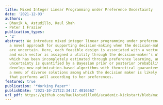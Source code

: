 ```yaml
---
title: Mixed Integer Linear Programming under Preference Uncertainty
date: '2021-12-03'
authors:
- Bhavik A, Astudillo, Raul Shah
- Peter I Frazier
publication_types:
- '2'
abstract: We introduce mixed integer linear programming under preference uncertainty,
  a novel approach for supporting decision-making when the decision-maker's preferences
  are uncertain. Here, each feasible design is associated with a vector of attributes,
  and each vector is assigned a utility through the decision-maker's utility function,
  which has been incompletely estimated through preference learning, and whose remaining
  uncertainty is quantified by a Bayesian prior or posterior probability distribution.  We
  develop new optimization-based algorithms with theoretical guarantees that provide
  a menu of diverse solutions among which the decision maker is likely to find a solution
  that performs well according to her preferences.
featured: true
publication: '*Working Paper*'
publishDate: '2021-10-21T22:34:17.401656Z'
url_pdf: https://github.com/RaulAstudillo06/academic-kickstart/blob/master/papers/opt_pref_uncertainty.pdf
---
```


